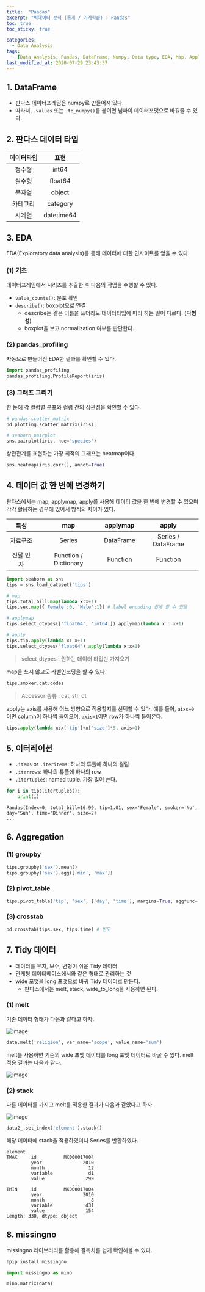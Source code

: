 ```yaml
---
title:  "Pandas"
excerpt: "빅데이터 분석 (통계 / 기계학습) : Pandas"
toc: true
toc_sticky: true

categories:
  - Data Analysis
tags:
  - [Data Analysis, Pandas, DataFrame, Numpy, Data type, EDA, Map, Apply, Itertuples, Aggregation, Melt, Stack, Missingno]
last_modified_at: 2020-07-29 23:43:37
---
```



## 1. DataFrame
- 판다스 데이터프레임은 numpy로 만들어져 있다.
- 따라서, `.values` 또는 `.to_numpy()`를 붙이면 넘파이 데이터포맷으로 바꿔줄 수 있다.


## 2. 판다스 데이터 타입  

|데이터타입|표현|
|:-------:|:---:|
|정수형|int64|
|실수형|float64|
|문자열|object|
|카테고리|category|
|시계열|datetime64|  


## 3. EDA
EDA(Exploratory data analysis)를 통해 데이터에 대한 인사이트를 얻을 수 있다.  
 

### (1) 기초
데이터프레임에서 시리즈를 추출한 후 다음의 작업을 수행할 수 있다.   

- `value_counts()`: 분포 확인
- `describe()`: boxplot으로 연결
    - describe는 같은 이름을 쓰더라도 데이터타입에 따라 하는 일이 다르다. (**다형성**)
    - boxplot을 보고 normalization 여부를 판단한다.

### (2) pandas_profiling

자동으로 만들어진 EDA한 결과를 확인할 수 있다.  

```py
import pandas_profiling
pandas_profiling.ProfileReport(iris)
```

### (3) 그래프 그리기
한 눈에 각 컬럼별 분포와 컬럼 간의 상관성을 확인할 수 있다.    

```py
# pandas scatter_matrix
pd.plotting.scatter_matrix(iris);

# seaborn pairplot
sns.pairplot(iris, hue='species')
```  

상관관계를 표현하는 가장 최적의 그래프는 heatmap이다.   

```py
sns.heatmap(iris.corr(), annot=True)
```  

## 4. 데이터 값 한 번에 변경하기
판다스에서는 map, applymap, apply를 사용해 데이터 값을 한 번에 변경할 수 있으며 각각 활용하는 경우에 있어서 방식의 차이가 있다.  

|특성|map|applymap|apply|
|:---:|:---:|:---:|:---:|
|자료구조|Series|DataFrame|Series / DataFrame|
|전달 인자|Function / Dictionary|Function|Function|

  
```py
import seaborn as sns
tips = sns.load_dataset('tips')

# map
tips.total_bill.map(lambda x:x+1)
tips.sex.map({'Female':0, 'Male':1}) # label encoding 쉽게 할 수 있음

# applymap
tips.select_dtypes(['float64', 'int64']).applymap(lambda x : x+1) 

# apply
tips.tip.apply(lambda x: x+1)
tips.select_dtypes('float64').apply(lambda x:x+1)
```  

> select_dtypes : 원하는 데이터 타입만 가져오기  

map을 쓰지 않고도 라벨인코딩을 할 수 있다.  

```py
tips.smoker.cat.codes
```
> Accessor 종류 : cat, str, dt  


apply는 axis를 사용해 어느 방향으로 적용할지를 선택할 수 있다. 예를 들어, `aixs=0`이면 column이 하나씩 들어오며, `axis=1`이면 row가 하나씩 들어온다.    

```py
tips.apply(lambda x:x['tip']+x['size']*5, axis=1)
```  

## 5. 이터레이션
- `.items` or `.iteritems`: 하나의 튜플에 하나의 컬럼
- `.iterrows`: 하나의 튜플에 하나의 row
- `.itertuples`: named tuple. 가장 많이 쓴다.

```py
for i in tips.itertuples():
    print(i)
```
```
Pandas(Index=0, total_bill=16.99, tip=1.01, sex='Female', smoker='No', day='Sun', time='Dinner', size=2)
...
```

## 6. Aggregation
### (1) groupby
```py
tips.groupby('sex').mean()
tips.groupby('sex').agg(['min', 'max'])
```

### (2) pivot_table
```py
tips.pivot_table('tip', 'sex', ['day', 'time'], margins=True, aggfunc='max')
```

### (3) crosstab
```py
pd.crosstab(tips.sex, tips.time) # 빈도
```


## 7. Tidy 데이터
- 데이터를 유지, 보수, 변형이 쉬운 Tidy 데이터
- 관계형 데이터베이스에서와 같은 형태로 관리하는 것
- wide 포맷을 long 포맷으로 바꿔 Tidy 데이터로 만든다.
    - 판다스에서는 melt, stack, wide_to_long을 사용하면 된다. 

### (1) melt

기존 데이터 형태가 다음과 같다고 하자.  

![image](https://user-images.githubusercontent.com/58713684/88811407-76486180-d1f1-11ea-9aac-b11ca099da9f.png)  

```py
data.melt('religion', var_name='scope', value_name='sum')
```
melt를 사용하면 기존의 wide 포맷 데이터를 long 포맷 데이터로 바꿀 수 있다. melt 적용 결과는 다음과 같다.    

![image](https://user-images.githubusercontent.com/58713684/88811933-20c08480-d1f2-11ea-8495-f8f722d13be7.png)  

### (2) stack

다른 데이터를 가지고 melt를 적용한 결과가 다음과 같았다고 하자.  

![image](https://user-images.githubusercontent.com/58713684/88814507-28355d00-d1f5-11ea-8a6f-5c2d16c62f49.png)  



```py
data2_.set_index('element').stack()
```  

해당 데이터에 stack을 적용하였더니 Series를 반환하였다.  

```
element          
TMAX     id          MX000017004
         year               2010
         month                12
         variable             d1
         value               299
                        ...     
TMIN     id          MX000017004
         year               2010
         month                 8
         variable            d31
         value               154
Length: 330, dtype: object
```

## 8. missingno
missingno 라이브러리를 활용해 결측치를 쉽게 확인해볼 수 있다.  

```py
!pip install missingno

import missingno as mino

mino.matrix(data)
```



